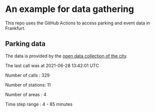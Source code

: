 # An example for data gathering

This repo uses the GitHub Actions to access parking and event data in Frankfurt.

## Parking data
The data is provided by the [open data collection of the city](https://www.offenedaten.frankfurt.de/).

The last call was at 2021-06-28 13:42:01 UTC

Number of calls   : 329

Number of stations:  11

Number of areas   :   4

Time step range   :   4 -  85 minutes

